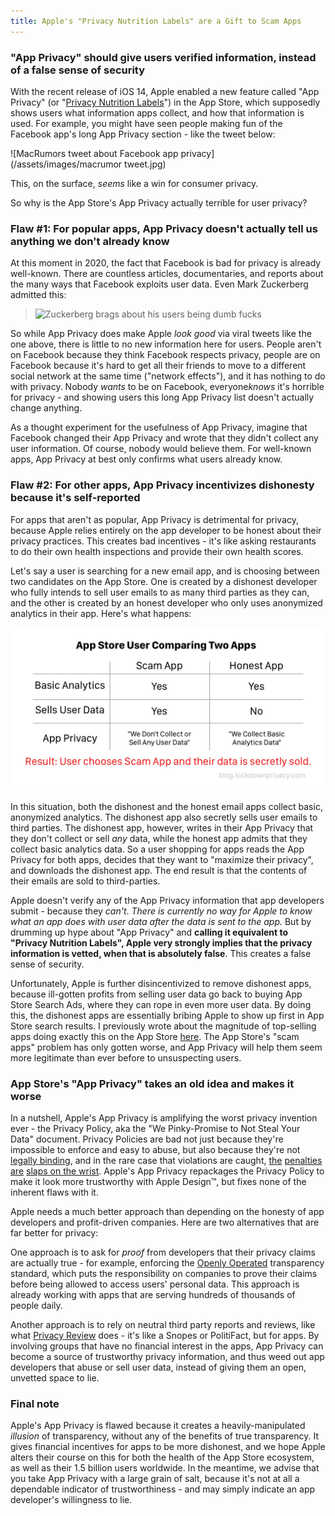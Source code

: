 ```yaml
---
title: Apple's "Privacy Nutrition Labels" are a Gift to Scam Apps
---
```


### "App Privacy" should give users verified information, instead of a false sense of security

With the recent release of iOS 14, Apple enabled a new feature called "App Privacy" (or "[Privacy Nutrition Labels](https://www.seattletimes.com/business/technology/new-from-apple-at-wwdc-hand-washing-alerts-iphone-widgets-and-privacy-nutrition-labels/)") in the App Store, which supposedly shows users what information apps collect, and how that information is used. For example, you might have seen people making fun of the Facebook app's long App Privacy section - like the tweet below:

![MacRumors tweet about Facebook app privacy](/assets/images/macrumor tweet.jpg)

This, on the surface, *seems* like a win for consumer privacy.

So why is the App Store's App Privacy actually terrible for user privacy?
### Flaw #1: For popular apps, App Privacy doesn't actually tell us anything we don't already know
At this moment in 2020, the fact that Facebook is bad for privacy is already well-known. There are countless articles, documentaries, and reports about the many ways that Facebook exploits user data. Even Mark Zuckerberg admitted this:

> ![Zuckerberg brags about his users being dumb fucks](https://privacyreview-site-assets.s3.amazonaws.com/images/review/facebookmessenger-infographic.png)

So while App Privacy does make Apple *look good* via viral tweets like the one above, there is little to no new information here for users. People aren't on Facebook because they think Facebook respects privacy, people are on Facebook because it's hard to get all their friends to move to a different social network at the same time ("network effects"), and it has nothing to do with privacy. Nobody *wants* to be on Facebook, everyone*knows* it's horrible for privacy - and showing users this long App Privacy list doesn't actually change anything.

As a thought experiment for the usefulness of App Privacy, imagine that Facebook changed their App Privacy and wrote that they didn't collect any user information. Of course, nobody would believe them. For well-known apps, App Privacy at best only confirms what users already know.

### Flaw #2: For other apps, App Privacy incentivizes dishonesty because it's self-reported
For apps that aren't as popular, App Privacy is detrimental for privacy, because Apple relies entirely on the app developer to be honest about their privacy practices. This creates bad incentives - it's like asking restaurants to do their own health inspections and provide their own health scores.

Let's say a user is searching for a new email app, and is choosing between two candidates on the App Store. One is created by a dishonest developer who fully intends to sell user emails to as many third parties as they can, and the other is created by an honest developer who only uses anonymized analytics in their app. Here's what happens:

![A table showing the incentive structure that Apple has created with App Privacy.](/assets/images/scamapp.jpg)

In this situation, both the dishonest and the honest email apps collect basic, anonymized analytics. The dishonest app also secretly sells user emails to third parties. The dishonest app, however, writes in their App Privacy that they don't collect or sell *any* data, while the honest app admits that they collect basic analytics data. So a user shopping for apps reads the App Privacy for both apps, decides that they want to "maximize their privacy", and downloads the dishonest app. The end result is that the contents of their emails are sold to third-parties.

Apple doesn't verify any of the App Privacy information that app developers submit - because they *can't*. *There is currently no way for Apple to know what an app does with user data after the data is sent to the app.* But by drumming up hype about "App Privacy" and **calling it equivalent to "Privacy Nutrition Labels", Apple very strongly implies that the privacy information is vetted, when that is absolutely false**. This creates a false sense of security.

Unfortunately, Apple is further disincentivized to remove dishonest apps, because ill-gotten profits from selling user data go back to buying App Store Search Ads, where they can rope in even more user data. By doing this, the dishonest apps are essentially bribing Apple to show up first in App Store search results. I previously wrote about the magnitude of top-selling apps doing exactly this on the App Store [here](/2020/11/25/how-to-make-80000.html). The App Store's "scam apps" problem has only gotten worse, and App Privacy will help them seem more legitimate than ever before to unsuspecting users.

### App Store's "App Privacy" takes an old idea and makes it worse
In a nutshell, Apple's App Privacy is amplifying the worst privacy invention ever - the Privacy Policy, aka the "We Pinky-Promise to Not Steal Your Data" document. Privacy Policies are bad not just because they're impossible to enforce and easy to abuse, but also because they're not [legally binding](https://ir.lawnet.fordham.edu/iplj/vol27/iss1/5/), and in the rare case that violations are caught, [the](https://www.abine.com/blog/2012/facebook-privacy-violated-by-new-ads/) [penalties](https://www.theverge.com/2018/4/24/17275994/yahoo-sec-fine-2014-data-breach-35-million) [are](https://uk.reuters.com/article/us-facebook-france/facebook-fined-150000-euros-by-french-data-watchdog-idUKKCN18C10C) [slaps on the wrist](http://www.consumerwatchdog.org/blog/google-ruling-shows-need-do-not-track-and-strong-antitrust-action). Apple's App Privacy repackages the Privacy Policy to make it look more trustworthy with Apple Design™, but fixes none of the inherent flaws with it.

Apple needs a much better approach than depending on the honesty of app developers and profit-driven companies. Here are two alternatives that are far better for privacy:

One approach is to ask for *proof* from developers that their privacy claims are actually true - for example, enforcing the [Openly Operated](https://openlyoperated.org) transparency standard, which puts the responsibility on companies to prove their claims before being allowed to access users' personal data. This approach is already working with apps that are serving hundreds of thousands of people daily.

Another approach is to rely on neutral third party reports and reviews, like what [Privacy Review](https://privacyreview.co) does - it's like a Snopes or PolitiFact, but for apps. By involving groups that have no financial interest in the apps, App Privacy can become a source of trustworthy privacy information, and thus weed out app developers that abuse or sell user data, instead of giving them an open, unvetted space to lie.

### Final note

Apple's App Privacy is flawed because it creates a heavily-manipulated *illusion* of transparency, without any of the benefits of true transparency. It gives financial incentives for apps to be more dishonest, and we hope Apple alters their course on this for both the health of the App Store ecosystem, as well as their 1.5 billion users worldwide. In the meantime, we advise that you take App Privacy with a large grain of salt, because it's not at all a dependable indicator of trustworthiness - and may simply indicate an app developer's willingness to lie.
